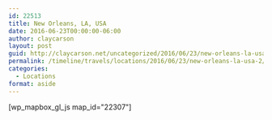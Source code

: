 ```yaml
---
id: 22513
title: New Orleans, LA, USA
date: 2016-06-23T00:00:00-06:00
author: claycarson
layout: post
guid: http://claycarson.net/uncategorized/2016/06/23/new-orleans-la-usa-2/
permalink: /timeline/travels/locations/2016/06/23/new-orleans-la-usa-2/
categories:
  - Locations
format: aside
---
```

<div class="media-details"></div>

[wp_mapbox_gl_js map_id="22307"]
